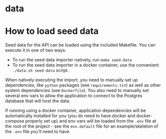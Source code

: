 data
==============================

# How to load seed data

Seed data for the API can be loaded using the included Makefile. You can execute it in one of two ways:

- To run the seed data importer natively, run `make seed-data`
- To run the seed data importer in a docker container, use the convenient `./data.sh seed-data` script.

When natively executing the import, you need to manually set up dependencies, like `python` packages (see `requirements.txt`) as well as other system dependencies (see `Dockerfile`). You also need to manually set several env vars to allow the application to connect to the Postgres database that will host the data.

If running using a docker container, application dependencies will be automatically installed for you (you do need to have docker and docker-compose properly set up) and env vars will be loaded from the `.env` file at the root of the project - see the `env.default` file for an example/skeleton of the `.env` file you'll need to have.
